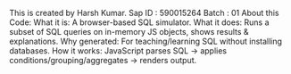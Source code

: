 This is created by Harsh Kumar. Sap ID : 590015264 Batch : 01
About this Code:
What it is: A browser-based SQL simulator. 
What it does: Runs a subset of SQL queries on in-memory JS objects, shows results & explanations. 
Why generated: For teaching/learning SQL without installing databases. 
How it works: JavaScript parses SQL → applies conditions/grouping/aggregates → renders output.
